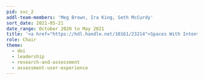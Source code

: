 ```yaml
---
pid: svc_2
addl-team-members: 'Meg Brown, Ira King, Seth McCurdy'
sort_date: 2021-05-21
date_range: October 2020 to May 2021
title: '<a href="https://hdl.handle.net/10161/23214">Spaces With Intentional Furniture Team (SWIFT)</a>'
role: Chair
theme: 
  - dei
  - leadership
  - research-and-assessment
  - assessment-user-experience
---
```


